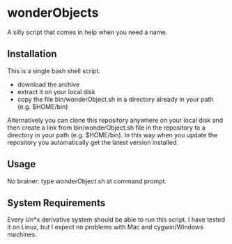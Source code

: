 # wonderObjects
A silly script that comes in help when you need a name.

## Installation
This is a single bash shell script.
- download the archive
- extract it on your local disk
- copy the file bin/wonderObject.sh in a directory already in your path (e.g. $HOME/bin)

Alternatively you can clone this repository anywhere on your local disk and then create a link from bin/wonderObject.sh file in the repository to a directory in your path (e.g. $HOME/bin). In this way when you update the repository you automatically get the latest version installed.

## Usage
No brainer: type wonderObject.sh at command prompt.

## System Requirements
Every Un\*x derivative system should be able to run this script. I have tested it on Linux, but I expect no problems with Mac and cygwin/Windows machines.
